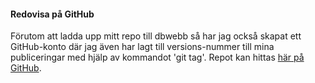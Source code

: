 #### Redovisa på GitHub

Förutom att ladda upp mitt repo till dbwebb så har jag också skapat ett GitHub-konto där jag även har lagt till versions-nummer till mina publiceringar med hjälp av kommandot 'git tag'. Repot kan hittas [här på GitHub](https://github.com/CellScope95/design-redovisa).
